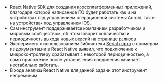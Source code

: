- React Native SDK для создания кроссплатформенных приложений, благодаря которой написанное ПО будет работать как и на устройствах под управлением операционной системы Anroid, так и на устройствах под управлением iOS.
- Сам инструмент поддерживается компанием разработчиком и мировым сообществом, об этом говорит колличество и периодичность выхода новых версий на [странице релизов](https://github.com/facebook/react-native/releases)
- Эксперимент с использованием библиотеки [Serial порта](https://www.npmjs.com/package/serialport) с примером из документации в React Native выявил, что подключение к микроконтроллеру срабатывает с некоторой периодичностью, а само приложение после установления соединения начинает нестабильно работать.
- В ходе анализа React Native для данной задачи этот инструмент непреминим
